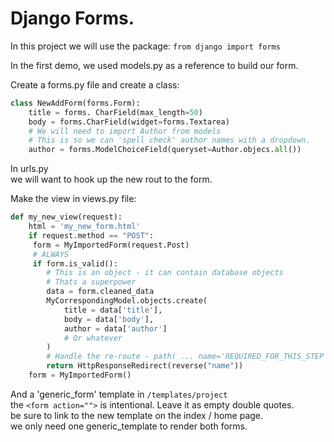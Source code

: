 # Django Forms.
In this project we will use the package: `from django import forms`  

In the first demo, we used models.py as a reference to build our form.  
  
Create a forms.py file and create a class:

```python
class NewAddForm(forms.Form):
    title = forms. CharField(max_length=50)
    body = forms.CharField(widget=forms.Textarea)
    # We will need to import Author from models
    # This is so we can 'spell check' author names with a dropdown.
    author = forms.ModelChoiceField(queryset=Author.objecs.all()) 

```
  
In urls.py  
we will want to hook up the new rout to the form.   
  
Make the view in views.py file:  
```python
def my_new_view(request):
    html = 'my_new_form.html'
    if request.method == "POST":
     form = MyImportedForm(request.Post)
     # ALWAYS
     if form.is_valid():
        # This is an object - it can contain database objects
        # Thats a superpower
        data = form.cleaned_data
        MyCorrespondingModel.objects.create(
            title = data['title'],
            body = data['body'],
            author = data['author']
            # Or whatever
        )
        # Handle the re-route - path( ... name='REQUIRED_FOR_THIS_STEP')
        return HttpResponseRedirect(reverse("name"))
    form = MyImportedForm()
```
And a 'generic_form' template in `/templates/project`  
the `<form action="">` is intentional. Leave it as empty double quotes.  
be sure to link to the new template on the index / home page.  
we only need one generic_template to render both forms.  

